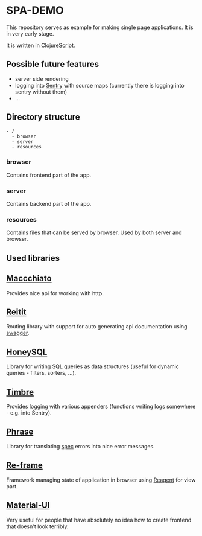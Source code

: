 # SPA-DEMO

This repository serves as example for making single page applications. It is in very early stage.

It is written in [ClojureScript](https://clojurescript.org/).

## Possible future features

- server side rendering
- logging into [Sentry](https://sentry.io/) with source maps (currently there is logging into sentry without them)
- ...

## Directory structure

```
- /
  - browser
  - server
  - resources
```

### browser

Contains frontend part of the app.

### server

Contains backend part of the app.

### resources

Contains files that can be served by browser. Used by both server and browser.

## Used libraries

## [Maccchiato](https://macchiato-framework.github.io/)

Provides nice api for working with http.

## [Reitit](https://github.com/metosin/reitit)

Routing library with support for auto generating api documentation using [swagger](https://swagger.io/).

## [HoneySQL](https://github.com/jkk/honeysql)

Library for writing SQL queries as data structures (useful for dynamic queries - filters, sorters, ...).

## [Timbre](https://github.com/ptaoussanis/timbre)

Provides logging with various appenders (functions writing logs somewhere - e.g. into Sentry).

## [Phrase](https://github.com/alexanderkiel/phrase)

Library for translating [spec](https://clojure.org/about/spec) errors into nice error messages.

## [Re-frame](https://github.com/Day8/re-frame)

Framework managing state of application in browser using [Reagent](https://reagent-project.github.io/) for view part.

## [Material-UI](https://material-ui.com/)

Very useful for people that have absolutely no idea how to create frontend that doesn't look terribly.
